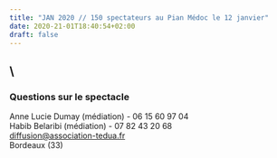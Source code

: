 ```yaml
---
title: "JAN 2020 // 150 spectateurs au Pian Médoc le 12 janvier"
date: 2020-21-01T18:40:54+02:00
draft: false
---
```

## \

### Questions sur le spectacle
Anne Lucie Dumay (médiation) - 06 15 60 97 04<br>
Habib Belaribi (médiation) - 07 82 43 20 68<br>
diffusion@association-tedua.fr<br>
Bordeaux (33)<br>
